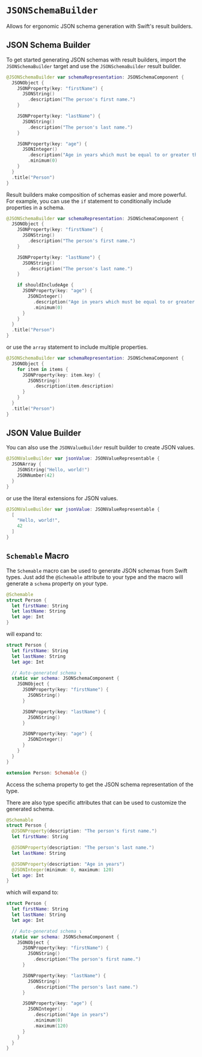 # ``JSONSchemaBuilder``

Allows for ergonomic JSON schema generation with Swift's result builders.

## JSON Schema Builder

To get started generating JSON schemas with result builders, import the `JSONSchemaBuilder` target and use the ``JSONSchemaBuilder`` result builder.

```swift
@JSONSchemaBuilder var schemaRepresentation: JSONSchemaComponent {
  JSONObject {
    JSONProperty(key: "firstName") {
      JSONString()
        .description("The person's first name.")
    }

    JSONProperty(key: "lastName") {
      JSONString()
        .description("The person's last name.")
    }

    JSONProperty(key: "age") {
      JSONInteger()
        .description("Age in years which must be equal to or greater than zero.")
        .minimum(0)
    }
  }
  .title("Person")
}
```

Result builders make composition of schemas easier and more powerful. For example, you can use the `if` statement to conditionally include properties in a schema.

```swift
@JSONSchemaBuilder var schemaRepresentation: JSONSchemaComponent {
  JSONObject {
    JSONProperty(key: "firstName") {
      JSONString()
        .description("The person's first name.")
    }

    JSONProperty(key: "lastName") {
      JSONString()
        .description("The person's last name.")
    }

    if shouldIncludeAge {
      JSONProperty(key: "age") {
        JSONInteger()
          .description("Age in years which must be equal to or greater than zero.")
          .minimum(0)
      }
    }
  }
  .title("Person")
}
```

or use the `array` statement to include multiple properties.

```swift
@JSONSchemaBuilder var schemaRepresentation: JSONSchemaComponent {
  JSONObject {
    for item in items {
      JSONProperty(key: item.key) {
        JSONString()
          .description(item.description)
      }
    }
  }
  .title("Person")
}
```

## JSON Value Builder

You can also use the ``JSONValueBuilder`` result builder to create JSON values.

```swift
@JSONValueBuilder var jsonValue: JSONValueRepresentable {
  JSONArray {
    JSONString("Hello, world!")
    JSONNumber(42)
  }
}
```

or use the literal extensions for JSON values.

```swift
@JSONValueBuilder var jsonValue: JSONValueRepresentable {
  [
    "Hello, world!",
    42
  ]
}
```

## ``Schemable`` Macro

The `Schemable` macro can be used to generate JSON schemas from Swift types. Just add the `@Schemable` attribute to your type and the macro will generate a `schema` property on your type.

```swift
@Schemable
struct Person {
  let firstName: String
  let lastName: String
  let age: Int
}
```

will expand to:

```swift
struct Person {
  let firstName: String
  let lastName: String
  let age: Int

  // Auto-generated schema ↴
  static var schema: JSONSchemaComponent {
    JSONObject {
      JSONProperty(key: "firstName") {
        JSONString()
      }

      JSONProperty(key: "lastName") {
        JSONString()
      }

      JSONProperty(key: "age") {
        JSONInteger()
      }
    }
  }
}

extension Person: Schemable {}
```

Access the schema property to get the JSON schema representation of the type.

There are also type specific attributes that can be used to customize the generated schema.

```swift
@Schemable
struct Person {
  @JSONProperty(description: "The person's first name.")
  let firstName: String

  @JSONProperty(description: "The person's last name.")
  let lastName: String

  @JSONProperty(description: "Age in years")
  @JSONInteger(minimum: 0, maximum: 120)
  let age: Int
}
```

which will expand to:

```swift
struct Person {
  let firstName: String
  let lastName: String
  let age: Int

  // Auto-generated schema ↴
  static var schema: JSONSchemaComponent {
    JSONObject {
      JSONProperty(key: "firstName") {
        JSONString()
          .description("The person's first name.")
      }

      JSONProperty(key: "lastName") {
        JSONString()
          .description("The person's last name.")
      }

      JSONProperty(key: "age") {
        JSONInteger()
          .description("Age in years")
          .minimum(0)
          .maximum(120)
      }
    }
  }
}
```
